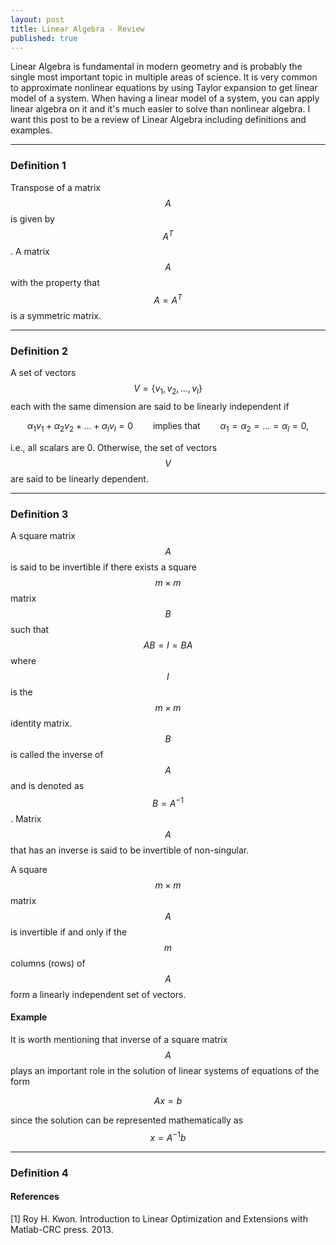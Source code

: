 ```yaml
---
layout: post
title: Linear Algebra - Review
published: true
---
```


Linear Algebra is fundamental in modern geometry and is probably the single most important topic in multiple areas of science. 
It is very common to approximate nonlinear equations by using Taylor expansion to get linear model of a system. 
When having a linear model of a system, you can apply linear algebra on it and it's much easier to solve than nonlinear algebra. 
I want this post to be a review of Linear Algebra including definitions and examples.

----

### Definition 1
Transpose of a matrix $$A$$ is given by $$A^T$$. A matrix $$A$$ with the property that $$A = A^T$$ is a symmetric matrix.

---

### Definition 2
A set of vectors $$V=\{v_1,v_2,...,v_l\}$$ each with the same dimension are said to be linearly independent if

$$
\alpha_1 v_1 + \alpha_2 v_2 + ... + \alpha_l v_l = 0 \qquad \text{implies that} \qquad \alpha_1 = \alpha_2 = ... = \alpha_l = 0,
$$

i.e., all scalars are 0. Otherwise, the set of vectors $$V$$ are said to be linearly dependent. 

---

### Definition 3
A square matrix $$A$$ is said to be invertible if there exists a square $$m \times m$$ matrix $$B$$ such that $$AB = I = BA$$ where $$I$$
is the $$m \times m$$ identity matrix. $$B$$ is called the inverse of $$A$$ and is denoted as $$B = A^{-1}$$. 
Matrix $$A$$ that has an inverse is said to be invertible of non-singular.

A square $$m \times m$$ matrix $$A$$ is invertible if and only if the $$m$$ columns (rows) of $$A$$ form a linearly independent set of vectors.

#### Example

It is worth mentioning that inverse of a square matrix $$A$$ plays an important role in the solution of linear systems of equations of the form

$$
Ax = b
$$

since the solution can be represented mathematically as $$x = A^{-1}b$$

---

### Definition 4

#### References

[1] Roy H. Kwon. Introduction to Linear Optimization and Extensions with Matlab-CRC press. 2013.
